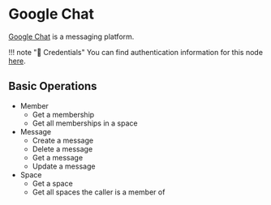 # Google Chat

[Google Chat](https://chat.google.com/) is a messaging platform.

!!! note "🔑 Credentials"
    You can find authentication information for this node [here](/integrations/credentials/google/).


## Basic Operations

* Member
    * Get a membership
    * Get all memberships in a space
* Message
    * Create a message
    * Delete a message
    * Get a message
    * Update a message
* Space
    * Get a space
    * Get all spaces the caller is a member of
